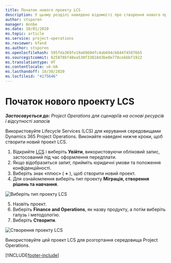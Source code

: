 ```yaml
---
title: Початок нового проекту LCS
description: У цьому розділі наведено відомості про створення нового проекту в LCS для середовища Project Operations.
author: stsporen
manager: Annbe
ms.date: 10/01/2020
ms.topic: article
ms.service: project-operations
ms.reviewer: kfend
ms.author: stsporen
ms.openlocfilehash: 595fda369fe19a69604fc4ab694cb844f45076b5
ms.sourcegitcommit: 625878bf48ea530f3381843be0e778cebbbf1922
ms.translationtype: HT
ms.contentlocale: uk-UA
ms.lasthandoff: 10/30/2020
ms.locfileid: "4175646"
---
```

# <a name="start-a-new-lcs-project"></a>Початок нового проекту LCS

_**Застосовується до:** Project Operations для сценаріїв на основі ресурсів і відсутності запасів_

Використовуйте Lifecycle Services (LCS) для керування середовищами Dynamics 365 Project Operations. Виконайте наведені нижче кроки, щоб створити новий проект LCS.

1. Відкрийте [LCS](https://lcs.dynamics.com/Logon/Index) і виберіть **Увійти**, використовуючи обліковий запис, застосований під час оформлення передплати.
2. Якщо відобразиться запит, прийміть юридичні умови та положення конфіденційності.
3. Виберіть знак «плюс» ( **+** ), щоб створити новий проект.
4. Для ознайомлення виберіть тип проекту **Міграція, створення рішень та навчання**.

  ![Виберіть тип проекту LCS](./media/create-lcs-1.png)

5. Назвіть проект. 
6. Виберіть **Finance and Operations**, як назву продукту, а потім виберіть галузь і методологію. 
7. Виберіть **Створити**.

![Створення проекту LCS](./media/create-lcs-2.png)

Використовуйте цей проект LCS для розгортання середовища Project Operations.



[!INCLUDE[footer-include](../includes/footer-banner.md)]